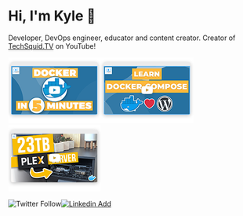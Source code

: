 # Hi, I'm Kyle 👋

Developer, DevOps engineer, educator and content creator.
Creator of [TechSquid.TV](http://TechSquid.tv) on YouTube!

[![Learn Docker in 5 minutes | TechSquidTV](https://github.com/KyleTryon/KyleTryon/raw/master/img/docker-in-5.png)](https://www.youtube.com/watch?v=_dfLOzuIg2o&list=PLFYZ2t2IEzy3CdJPqQib7t9vY5_BrOuq9)[![Learn Docker-Compose | TechSquidTV](https://github.com/KyleTryon/KyleTryon/raw/master/img/docker-compose.png)](https://www.youtube.com/watch?v=_dfLOzuIg2o&list=PLFYZ2t2IEzy3CdJPqQib7t9vY5_BrOuq9)[![Build a 23TB Plex Media Server with Docker | TechSquidTV](https://github.com/KyleTryon/KyleTryon/raw/master/img/docker-plex.png)](https://www.youtube.com/watch?v=_dfLOzuIg2o&list=PLFYZ2t2IEzy3CdJPqQib7t9vY5_BrOuq9)

![Twitter Follow](https://img.shields.io/twitter/follow/TechSquidTV?style=social)[![Linkedin Add](https://img.shields.io/badge/LinkedIn--_.svg?style=social&logo=linkedin)](https://www.linkedin.com/in/kyle-tryon-78a44a79/)
